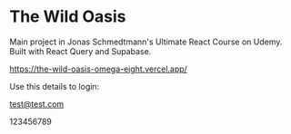 # The Wild Oasis

Main project in Jonas Schmedtmann's Ultimate React Course on Udemy. Built with React Query and Supabase.

https://the-wild-oasis-omega-eight.vercel.app/

Use this details to login:

test@test.com

123456789
